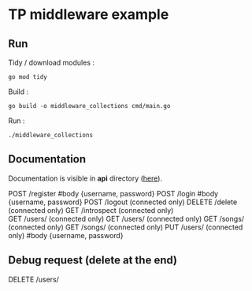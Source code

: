 # TP middleware example

## Run

Tidy / download modules :
```
go mod tidy
```
Build : 
```
go build -o middleware_collections cmd/main.go
```
Run : 
```
./middleware_collections
```

## Documentation

Documentation is visible in **api** directory ([here](api/swagger.json)).


POST /register 			#body {username, password}
POST /login				#body {username, password}
POST /logout     (connected only)
DELETE /delete   (connected only)
GET /introspect  (connected only)	
GET /users/      (connected only)
GET /users/<id>  (connected only)
GET /songs/      (connected only)
GET /songs/<id>  (connected only)
PUT /users/<id>  (connected only)	#body {username, password}
## Debug request (delete at the end)
DELETE /users/<id>
